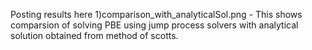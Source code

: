 
Posting results here
1)comparison_with_analyticalSol.png - This shows comparsion of solving PBE using jump process solvers with analytical solution obtained from method of scotts.
